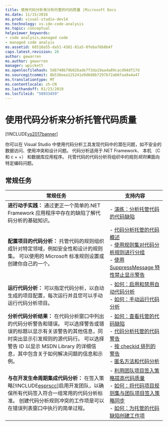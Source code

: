 ```yaml
---
title: 使用代码分析来分析托管的代码质量 |Microsoft Docs
ms.date: 11/15/2016
ms.prod: visual-studio-dev14
ms.technology: vs-ide-code-analysis
ms.topic: conceptual
helpviewer_keywords:
- code analysis,managed code
- managed code analyis
ms.assetid: 68510a55-da51-4381-81a5-0feba76b8b4f
caps.latest.revision: 26
author: gewarren
ms.author: gewarren
manager: wpickett
ms.openlocfilehash: 5d8740b79b026ade7f3da19aa4a89cacd94df17d
ms.sourcegitcommit: 8b538eea125241e9d6d8b7297b72a66faa9a4a47
ms.translationtype: MT
ms.contentlocale: zh-CN
ms.lasthandoff: 01/23/2019
ms.locfileid: "58933459"
---
```

# <a name="analyzing-managed-code-quality-by-using-code-analysis"></a>使用代码分析来分析托管代码质量
[!INCLUDE[vs2017banner](../includes/vs2017banner.md)]

你可以在 Visual Studio 中使用代码分析工具发现代码中的潜在问题，如不安全的数据访问、使用冲突和设计问题。 代码分析适用于.NET Framework、 本机 （C 和 c + +） 和数据库应用程序。 托管代码的代码分析将组织中的规则*规则集*面向特定编码问题。  
  
## <a name="common-tasks"></a>常规任务  
  
|常规任务|支持内容|  
|------------------|------------------------|  
|**进行动手实践：** 通过更正一个简单的.NET Framework 应用程序中存在的缺陷了解代码分析的基础知识。|-   [演练：分析托管代码的代码缺陷](../code-quality/walkthrough-analyzing-managed-code-for-code-defects.md)|  
|**配置项目的代码分析：** 托管代码的规则组织成针对特定领域，例如安全性和设计的规则集。 可以使用的 Microsoft 标准规则设置或创建你自己的一个。|-   [代码分析托管的代码概述](../code-quality/code-analysis-for-managed-code-overview.md)<br />-   [使用规则集对代码分析规则进行分组](../code-quality/using-rule-sets-to-group-code-analysis-rules.md)<br />-   [使用 SuppressMessage 特性禁止显示警告](../code-quality/suppress-warnings-by-using-the-suppressmessage-attribute.md)|  
|**运行代码分析：** 可以指定代码分析，以自动生成的项目配置，每次运行并且您可以手动运行代码分析项目。|-   [如何：启用和禁用自动代码分析](../code-quality/how-to-enable-and-disable-automatic-code-analysis-for-managed-code.md)<br />-   [如何：手动运行代码分析](../code-quality/how-to-run-code-analysis-manually-for-managed-code.md)|  
|**分析代码分析结果：** 在代码分析窗口中列出的代码分析警告和错误。 可以选择警告或错误的标题以显示有关该警告的其他信息，同时突出显示引发规则的源代码行。 可以选择警告 ID 以显示 MSDN Library 的详细信息，其中包含关于如何解决问题的信息和示例。|-   [如何：查看托管的代码缺陷](../code-quality/how-to-view-managed-code-defects.md)<br />-   [代码分析托管的代码警告](../code-quality/code-analysis-for-managed-code-warnings.md)<br />-   [按 checkid 排列的警告](../code-quality/code-analysis-warnings-for-managed-code-by-checkid.md)<br />-   [匿名方法和代码分析](../code-quality/anonymous-methods-and-code-analysis.md)|  
|**与在开发生命周期集成代码分析：** 在签入策略[!INCLUDE[esprscc](../includes/esprscc-md.md)]启用开发团队，以确保所有代码签入符合一组常用的代码分析标准。 创建代码分析规则冲突的工作项是可以在错误列表窗口中执行的简单过程。|-   [利用团队项目签入策略提高代码质量](../code-quality/enhancing-code-quality-with-team-project-check-in-policies.md)<br />-   [如何：将代码项目规则集与团队项目签入策略同步](../code-quality/how-to-synchronize-code-project-rule-sets-with-team-project-check-in-policy.md)<br />-   [如何：为托管的代码缺陷创建工作项](../code-quality/how-to-create-a-work-item-for-a-managed-code-defect.md)|
